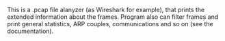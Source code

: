 This is a .pcap file alanyzer (as Wireshark for example), that prints the extended information about the frames. Program also can filter frames and print general statistics, ARP couples, communications and so on (see the documentation).
